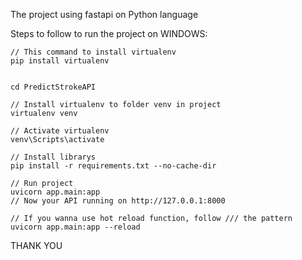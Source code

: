 The project using fastapi on Python language


Steps to follow to run the project on WINDOWS:

    // This command to install virtualenv
    pip install virtualenv

    
    cd PredictStrokeAPI

    // Install virtualenv to folder venv in project
    virtualenv venv

    // Activate virtualenv
    venv\Scripts\activate

    // Install librarys
    pip install -r requirements.txt --no-cache-dir

    // Run project
    uvicorn app.main:app
    // Now your API running on http://127.0.0.1:8000
    
    // If you wanna use hot reload function, follow /// the pattern
    uvicorn app.main:app --reload
    
THANK YOU
